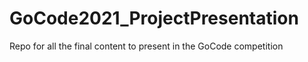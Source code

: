 # GoCode2021_ProjectPresentation
Repo for all the final content to present in the GoCode competition
